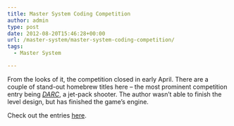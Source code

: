 ```yaml
---
title: Master System Coding Competition
author: admin
type: post
date: 2012-08-20T15:46:28+00:00
url: /master-system/master-system-coding-competition/
tags:
  - Master System

---
```

From the looks of it, the competition closed in early April. There are a couple of stand-out homebrew titles here &#8211; the most prominent competition entry being [_DARC_][1], a jet-pack shooter. The author wasn&#8217;t able to finish the level design, but has finished the game&#8217;s engine.

Check out the entries [here][2].

 [1]: http://www.smspower.org/forums/viewtopic.php?t=13664
 [2]: http://www.smspower.org/forums/viewforum.php?f=9

